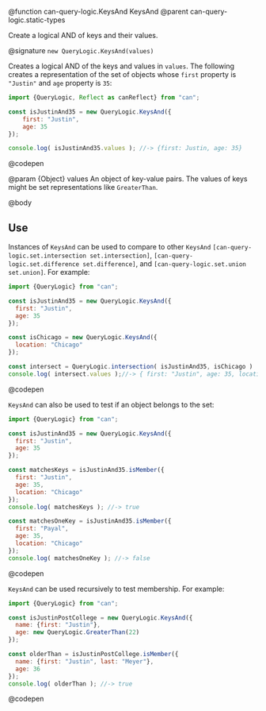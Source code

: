 @function can-query-logic.KeysAnd KeysAnd
@parent can-query-logic.static-types

Create a logical AND of keys and their values.

@signature `new QueryLogic.KeysAnd(values)`

  Creates a logical AND of the keys and values in `values`. The following
  creates a representation of the set of objects whose `first` property is `"Justin"`
  and `age` property is `35`:

  ```js
  import {QueryLogic, Reflect as canReflect} from "can";

  const isJustinAnd35 = new QueryLogic.KeysAnd({
      first: "Justin",
      age: 35
  });

  console.log( isJustinAnd35.values ); //-> {first: Justin, age: 35}
  ```
  @codepen

  @param {Object} values An object of key-value pairs.  The values of keys might be set representations like
  `GreaterThan`.

@body

## Use

Instances of `KeysAnd` can be used to compare to other `KeysAnd` `[can-query-logic.set.intersection set.intersection]`, `[can-query-logic.set.difference set.difference]`, and
`[can-query-logic.set.union set.union]`.  For example:

```js
import {QueryLogic} from "can";

const isJustinAnd35 = new QueryLogic.KeysAnd({
  first: "Justin",
  age: 35
});

const isChicago = new QueryLogic.KeysAnd({
  location: "Chicago"
});

const intersect = QueryLogic.intersection( isJustinAnd35, isChicago )
console.log( intersect.values );//-> { first: "Justin", age: 35, location: "Chicago"}
```
@codepen

`KeysAnd` can also be used to test if an object belongs to the set:

```js
import {QueryLogic} from "can";

const isJustinAnd35 = new QueryLogic.KeysAnd({
  first: "Justin",
  age: 35
});

const matchesKeys = isJustinAnd35.isMember({
  first: "Justin",
  age: 35,
  location: "Chicago"
});
console.log( matchesKeys ); //-> true

const matchesOneKey = isJustinAnd35.isMember({
  first: "Payal",
  age: 35,
  location: "Chicago"
});
console.log( matchesOneKey ); //-> false
```
@codepen

`KeysAnd` can be used recursively to test membership.  For example:

```js
import {QueryLogic} from "can";

const isJustinPostCollege = new QueryLogic.KeysAnd({
  name: {first: "Justin"},
  age: new QueryLogic.GreaterThan(22)
});

const olderThan = isJustinPostCollege.isMember({
  name: {first: "Justin", last: "Meyer"},
  age: 36
});
console.log( olderThan ); //-> true
```
@codepen
